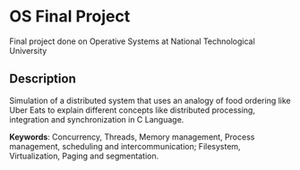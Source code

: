 # OS Final Project
Final project done on Operative Systems at National Technological University

## Description
Simulation of a distributed system that uses an analogy of food ordering like Uber Eats to explain different concepts like distributed processing, integration and synchronization in C Language.

**Keywords**: Concurrency, Threads, Memory management, Process management, scheduling and intercommunication; Filesystem, Virtualization, Paging and segmentation.
